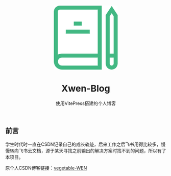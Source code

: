 <p align="center">
<img src="../public/common/logo.png" style="width:200px;" />
</p>

<h1 align="center">Xwen-Blog</h1>

<p align="center">
使用VitePress搭建的个人博客
</p>

<br>

## 前言
学生时代时一直在CSDN记录自己的成长轨迹，后来工作之后飞书用得比较多，慢慢转向飞书云文档，源于某天寻找之前输出的解决方案时找不到的问题，所以有了本项目。

原个人CSDN博客链接：[vegetable-WEN](https://blog.csdn.net/weixin_45525630?type=blog)
